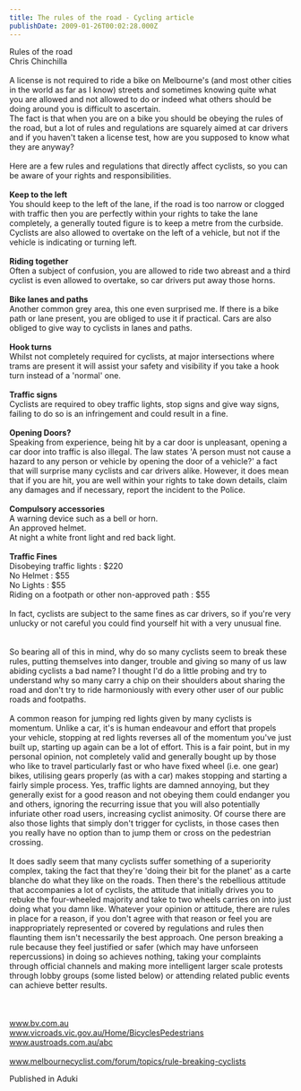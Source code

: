 ```yaml
---
title: The rules of the road - Cycling article
publishDate: 2009-01-26T00:02:28.000Z
---
```

Rules of the road<br>Chris Chinchilla<br><br>A license is not required to ride a bike on Melbourne's (and most other cities in the world as far as I know) streets and sometimes knowing quite what you are allowed and not allowed to do or indeed what others should be doing around you is difficult to ascertain.<br>The fact is that when you are on a bike you should be obeying the rules of the road, but a lot of rules and regulations are squarely aimed at car drivers and if you haven't taken a license test, how are you supposed to know what they are anyway?<br><br>Here are a few rules and regulations that directly affect cyclists, so you can be aware of your rights and responsibilities.<br><br><b>Keep to the left</b><br>You should keep to the left of the lane, if the road is too narrow or clogged with traffic then you are perfectly within your rights to take the lane completely, a generally touted figure is to keep a metre from the curbside. Cyclists are also allowed to overtake on the left of a vehicle, but not if the vehicle is indicating or turning left. <br><br><b>Riding together</b><br>Often a subject of confusion, you are allowed to ride two abreast and a third cyclist is even allowed to overtake, so car drivers put away those horns.<br><br><b>Bike lanes and paths</b><br>Another common grey area, this one even surprised me. If there is a bike path or lane present, you are obliged to use it if practical. Cars are also obliged to give way to cyclists in lanes and paths.<br><br><b>Hook turns</b><br>Whilst not completely required for cyclists, at major intersections where trams are present it will assist your safety and visibility if you take a hook turn instead of a 'normal' one.<br><br><b>Traffic signs</b><br>Cyclists are required to obey traffic lights, stop signs and give way signs, failing to do so is an infringement and could result in a fine.<br><br><b>Opening Doors?</b><br>Speaking from experience, being hit by a car door is unpleasant, opening a car door into traffic is also illegal. The law states 'A person must not cause a hazard to any person or vehicle by opening the door of a vehicle?' a fact that will surprise many cyclists and car drivers alike. However, it does mean that if you are hit, you are well within your rights to take down details, claim any damages and if necessary, report the incident to the Police.<br><br><b>Compulsory accessories</b><br>A warning device such as a bell or horn.<br>An approved helmet.<br>At night a white front light and red back light.<br><br><b>Traffic Fines</b><br>Disobeying traffic lights : $220<br>No Helmet : $55<br>No Lights : $55<br>Riding on a footpath or other non-approved path : $55<br><br>In fact, cyclists are subject to the same fines as car drivers, so if you're very unlucky or not careful you could find yourself hit with a very unusual fine.<br><br><br>So bearing all of this in mind, why do so many cyclists seem to break these rules, putting themselves into danger, trouble and giving so many of us law abiding cyclists a bad name? I thought I'd do a little probing and try to understand why so many carry a chip on their shoulders about sharing the road and don't try to ride harmoniously with every other user of our public roads and footpaths.<br><br>A common reason for jumping red lights given by many cyclists is momentum. Unlike a car, it's is human endeavour and effort that propels your vehicle, stopping at red lights reverses all of the momentum you've just built up, starting up again can be a lot of effort. This is a fair point, but in my personal opinion, not completely valid and generally bought up by those who like to travel particularly fast or who have fixed wheel (i.e. one gear) bikes, utilising gears properly (as with a car) makes stopping and starting a fairly simple process. Yes, traffic lights are damned annoying, but they generally exist for a good reason and not obeying them could endanger you and others, ignoring the recurring issue that you will also potentially infuriate other road users, increasing cyclist animosity. Of course there are also those lights that simply don't trigger for cyclists, in those cases then you really have no option than to jump them or cross on the pedestrian crossing.<br><br>It does sadly seem that many cyclists suffer something of a superiority complex, taking the fact that they're 'doing their bit for the planet' as a carte blanche do what they like on the roads. Then there's the rebellious attitude that accompanies a lot of cyclists, the attitude that initially drives you to rebuke the four-wheeled majority and take to two wheels carries on into just doing what you damn like. Whatever your opinion or attitude, there are rules in place for a reason, if you don't agree with that reason or feel you are inappropriately represented or covered by regulations and rules then flaunting them isn't necessarily the best approach. One person breaking a rule because they feel justified or safer (which may have unforseen repercussions) in doing so achieves nothing, taking your complaints through official channels and making more intelligent larger scale protests through lobby groups (some listed below) or attending related public events can achieve better results.<br><br><br><br>www.bv.com.au<br>www.vicroads.vic.gov.au/Home/BicyclesPedestrians<br>www.austroads.com.au/abc<br><br>www.melbournecyclist.com/forum/topics/rule-breaking-cyclists<br>


Published in Aduki
